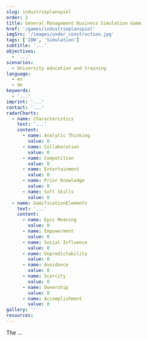 ```yaml
---
slug: industrieplanspiel
order: 2
title: General Management Business Simulation Game
href: '/games/industrieplanspiel'
imgSrc: '/images/under_construction.jpg'
tags: ['IBW', 'Simulation']
subtitle: '...'
objectives:
  - '...'
scenarios:
  - University education and training
language:
  - en
  - de
keywords:
  - '...'
imprint: '...'
contact: '...'
radarCharts:
  - name: Characteristics
    text: '...'
    content:
      - name: Analytic Thinking
        value: 0
      - name: Collaboration
        value: 0
      - name: Competition
        value: 0
      - name: Entertainment
        value: 0
      - name: Prior Knowledge
        value: 0
      - name: Soft Skills
        value: 0
  - name: GamificationElements
    text: '...'
    content:
      - name: Epic Meaning
        value: 0
      - name: Empowerment
        value: 0
      - name: Social Influence
        value: 0
      - name: Unpredictability
        value: 0
      - name: Avoidance
        value: 0
      - name: Scarcity
        value: 0
      - name: Ownership
        value: 0
      - name: Accomplishment
        value: 0
gallery: ''
resources:
---
```


The ...
